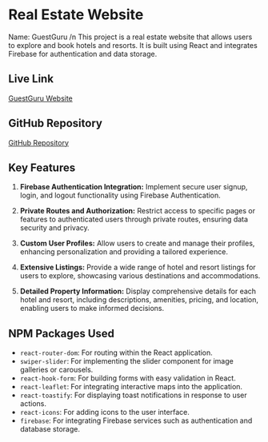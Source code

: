 # Real Estate Website
Name: GuestGuru /n
This project is a real estate website that allows users to explore and book hotels and resorts. It is built using React and integrates Firebase for authentication and data storage.

## Live Link
[GuestGuru Website](https://celadon-babka-895a49.netlify.app/)

## GitHub Repository
[GitHub Repository](https://github.com/programming-hero-web-course-4/b9a9-real-estate-Monjur14)

## Key Features

1. **Firebase Authentication Integration:** Implement secure user signup, login, and logout functionality using Firebase Authentication.
   
2. **Private Routes and Authorization:** Restrict access to specific pages or features to authenticated users through private routes, ensuring data security and privacy.
   
3. **Custom User Profiles:** Allow users to create and manage their profiles, enhancing personalization and providing a tailored experience.
   
4. **Extensive Listings:** Provide a wide range of hotel and resort listings for users to explore, showcasing various destinations and accommodations.
   
5. **Detailed Property Information:** Display comprehensive details for each hotel and resort, including descriptions, amenities, pricing, and location, enabling users to make informed decisions.

## NPM Packages Used

- `react-router-dom`: For routing within the React application.
- `swiper-slider`: For implementing the slider component for image galleries or carousels.
- `react-hook-form`: For building forms with easy validation in React.
- `react-leaflet`: For integrating interactive maps into the application.
- `react-toastify`: For displaying toast notifications in response to user actions.
- `react-icons`: For adding icons to the user interface.
- `firebase`: For integrating Firebase services such as authentication and database storage.

